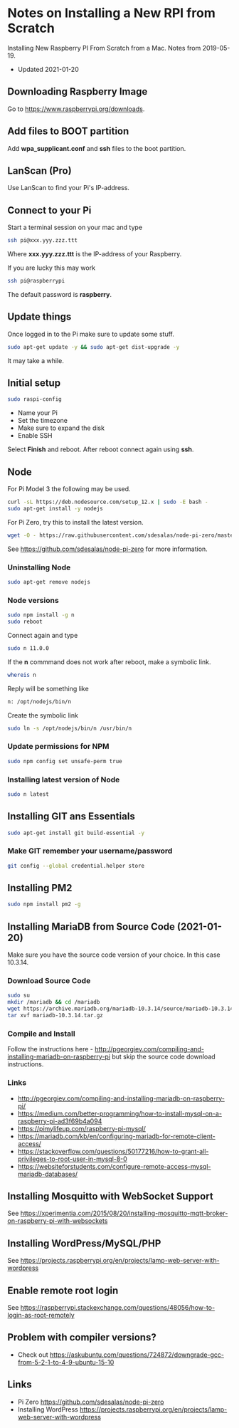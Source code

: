# Notes on Installing a New RPI from Scratch

Installing New Raspberry PI From Scratch from a Mac. Notes from 2019-05-19.

- Updated 2021-01-20

## Downloading Raspberry Image
Go to https://www.raspberrypi.org/downloads. 

## Add files to BOOT partition
Add **wpa_supplicant.conf** and **ssh** files to the boot partition.

## LanScan (Pro)
Use LanScan to find your Pi's IP-address.

## Connect to your Pi
Start a terminal session on your mac and type
````bash
ssh pi@xxx.yyy.zzz.ttt
````
Where **xxx.yyy.zzz.ttt** is the IP-address of your Raspberry.

If you are lucky this may work
````bash
ssh pi@raspberrypi
````

The default password is **raspberry**.

## Update things
Once logged in to the Pi make sure to update some stuff.

````bash
sudo apt-get update -y && sudo apt-get dist-upgrade -y
````

It may take a while.

## Initial setup
````bash
sudo raspi-config
````

- Name your Pi
- Set the timezone
- Make sure to expand the disk
- Enable SSH

Select **Finish** and reboot. After reboot connect again using **ssh**.

## Node

For Pi Model 3 the following may be used.

````bash
curl -sL https://deb.nodesource.com/setup_12.x | sudo -E bash -
sudo apt-get install -y nodejs
````

For Pi Zero, try this to install the latest version.

````bash
wget -O - https://raw.githubusercontent.com/sdesalas/node-pi-zero/master/install-node-v.lts.sh | sudo bash
````

See https://github.com/sdesalas/node-pi-zero for more information.

### Uninstalling Node
````bash
sudo apt-get remove nodejs
````

### Node versions
````bash
sudo npm install -g n
sudo reboot
````

Connect again and type

````bash
sudo n 11.0.0
````

If the **n** commmand does not work after reboot, make a symbolic link.

````bash
whereis n
````

Reply will be something like 

````bash
n: /opt/nodejs/bin/n
````

Create the symbolic link

````bash
sudo ln -s /opt/nodejs/bin/n /usr/bin/n
````

### Update permissions for NPM
````bash
sudo npm config set unsafe-perm true
````

### Installing latest version of Node
````bash
sudo n latest
````

## Installing GIT ans Essentials
````bash
sudo apt-get install git build-essential -y
````

### Make GIT remember your username/password
````bash
git config --global credential.helper store
````

## Installing PM2
````bash
sudo npm install pm2 -g
````

## Installing MariaDB from Source Code (2021-01-20)

Make sure you have the source code version of your choice. 
In this case 10.3.14.

### Download Source Code
````bash
sudo su
mkdir /mariadb && cd /mariadb
wget https://archive.mariadb.org/mariadb-10.3.14/source/mariadb-10.3.14.tar.gz
tar xvf mariadb-10.3.14.tar.gz
````

### Compile and Install
Follow the instructions here - http://pgeorgiev.com/compiling-and-installing-mariadb-on-raspberry-pi
but skip the source code download instructions.

### Links
- http://pgeorgiev.com/compiling-and-installing-mariadb-on-raspberry-pi/
- https://medium.com/better-programming/how-to-install-mysql-on-a-raspberry-pi-ad3f69b4a094
- https://pimylifeup.com/raspberry-pi-mysql/
- https://mariadb.com/kb/en/configuring-mariadb-for-remote-client-access/
- https://stackoverflow.com/questions/50177216/how-to-grant-all-privileges-to-root-user-in-mysql-8-0
- https://websiteforstudents.com/configure-remote-access-mysql-mariadb-databases/


## Installing Mosquitto with WebSocket Support
See https://xperimentia.com/2015/08/20/installing-mosquitto-mqtt-broker-on-raspberry-pi-with-websockets

## Installing WordPress/MySQL/PHP
See https://projects.raspberrypi.org/en/projects/lamp-web-server-with-wordpress

## Enable remote root login
See https://raspberrypi.stackexchange.com/questions/48056/how-to-login-as-root-remotely

## Problem with compiler versions?
- Check out https://askubuntu.com/questions/724872/downgrade-gcc-from-5-2-1-to-4-9-ubuntu-15-10

## Links
- Pi Zero https://github.com/sdesalas/node-pi-zero
- Installing WordPress https://projects.raspberrypi.org/en/projects/lamp-web-server-with-wordpress 
